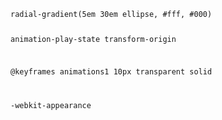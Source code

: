 <code>
radial-gradient(5em 30em ellipse, #fff, #000)

animation-play-state
transform-origin 


 @keyframes animations1
 10px transparent solid

 -webkit-appearance
</code>